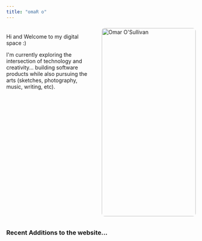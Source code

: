 ```yaml
---
title: "omaR o"
---
```


<div style="overflow: hidden; margin: 20px 0; max-width: 100%;">
  <img src="/uploads/photo-1756982392181.jpg" alt="Omar O'Sullivan" style="float: right !important; width: 250px !important; height: 500px !important; object-fit: cover !important; border-radius: 8px !important; margin-left: 20px !important; margin-bottom: 10px !important; clear: right !important; display: inline-block !important;">
  
  <p>Hi and Welcome to my digital space :) </p>

<p>I'm currently exploring the intersection of technology and creativity... building software products while also pursuing the arts (sketches, photography, music, writing, etc).</p>
</div>

<div>
<h3>Recent Additions to the website...</h3>
</div>


